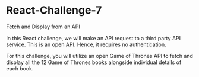 # React-Challenge-7
Fetch and Display from an API


In this React challenge, we will make an API request to a third party API service. This is an open API. Hence, it requires no authentication.

For this challenge, you will utilize an open Game of Thrones API to fetch and display all the 12 Game of Thrones books alongside individual details of each book.

